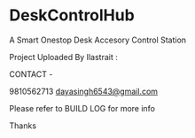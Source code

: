 # DeskControlHub
A Smart Onestop Desk Accesory Control Station

Project Uploaded By Ilastrait :

CONTACT - 

9810562713
dayasingh6543@gmail.com

Please refer to BUILD LOG for more info

Thanks

